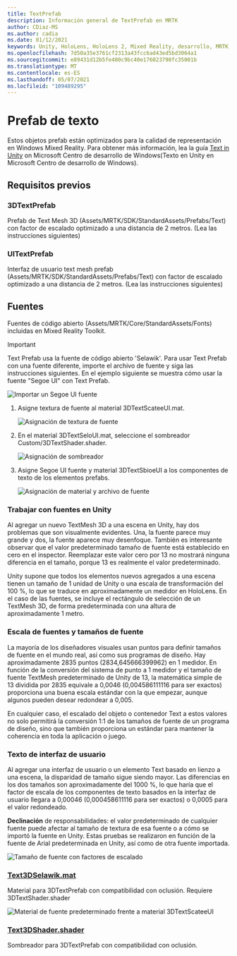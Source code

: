 ```yaml
---
title: TextPrefab
description: Información general de TextPrefab en MRTK
author: CDiaz-MS
ms.author: cadia
ms.date: 01/12/2021
keywords: Unity, HoloLens, HoloLens 2, Mixed Reality, desarrollo, MRTK, TMP,
ms.openlocfilehash: 7d50a35e3761cf2313a43fcc6ad43ed5bd3064a1
ms.sourcegitcommit: e89431d12b5fe480c9bc40e176023798fc35001b
ms.translationtype: MT
ms.contentlocale: es-ES
ms.lasthandoff: 05/07/2021
ms.locfileid: "109489295"
---
```

# <a name="text-prefab"></a>Prefab de texto

Estos objetos prefab están optimizados para la calidad de representación en Windows Mixed Reality. Para obtener más información, lea la guía [Text in Unity](/windows/mixed-reality/text-in-unity) on Microsoft Centro de desarrollo de Windows(Texto en Unity en Microsoft Centro de desarrollo de Windows).

## <a name="prefabs"></a>Requisitos previos

### <a name="3dtextprefab"></a>3DTextPrefab

Prefab de Text Mesh 3D (Assets/MRTK/SDK/StandardAssets/Prefabs/Text) con factor de escalado optimizado a una distancia de 2 metros. (Lea las instrucciones siguientes)

### <a name="uitextprefab"></a>UITextPrefab

Interfaz de usuario text mesh prefab (Assets/MRTK/SDK/StandardAssets/Prefabs/Text) con factor de escalado optimizado a una distancia de 2 metros. (Lea las instrucciones siguientes)

## <a name="fonts"></a>Fuentes

Fuentes de código abierto (Assets/MRTK/Core/StandardAssets/Fonts) incluidas en Mixed Reality Toolkit.

> [!IMPORTANT]
> Text Prefab usa la fuente de código abierto 'Selawik'. Para usar Text Prefab con una fuente diferente, importe el archivo de fuente y siga las instrucciones siguientes. En el ejemplo siguiente se muestra cómo usar la fuente "Segoe UI" con Text Prefab.

![Importar un Segoe UI fuente](../images/text-prefab/TextPrefabInstructions01.png)

1. Asigne textura de fuente al material 3DTextScateeUI.mat.

    ![Asignación de textura de fuente](../images/text-prefab/TextPrefabInstructions02.png)

1. En el material 3DTextSeloUI.mat, seleccione el sombreador Custom/3DTextShader.shader.

    ![Asignación de sombreador](../images/text-prefab/TextPrefabInstructions03.png)

1. Asigne Segoe UI fuente y material 3DTextSbioeUI a los componentes de texto de los elementos prefabs.

    ![Asignación de material y archivo de fuente](../images/text-prefab/TextPrefabInstructions04.png)

### <a name="working-with-fonts-in-unity"></a>Trabajar con fuentes en Unity

Al agregar un nuevo TextMesh 3D a una escena en Unity, hay dos problemas que son visualmente evidentes. Una, la fuente parece muy grande y dos, la fuente aparece muy desenfoque. También es interesante observar que el valor predeterminado tamaño de fuente está establecido en cero en el inspector. Reemplazar este valor cero por 13 no mostrará ninguna diferencia en el tamaño, porque 13 es realmente el valor predeterminado.

Unity supone que todos los elementos nuevos agregados a una escena tienen un tamaño de 1 unidad de Unity o una escala de transformación del 100 %, lo que se traduce en aproximadamente un medidor en HoloLens. En el caso de las fuentes, se incluye el rectángulo de selección de un TextMesh 3D, de forma predeterminada con una altura de aproximadamente 1 metro.

### <a name="font-scale-and-font-sizes"></a>Escala de fuentes y tamaños de fuente

La mayoría de los diseñadores visuales usan puntos para definir tamaños de fuente en el mundo real, así como sus programas de diseño. Hay aproximadamente 2835 puntos (2834,645666399962) en 1 medidor. En función de la conversión del sistema de punto a 1 medidor y el tamaño de fuente TextMesh predeterminado de Unity de 13, la matemática simple de 13 dividida por 2835 equivale a 0,0046 (0,004586111116 para ser exactos) proporciona una buena escala estándar con la que empezar, aunque algunos pueden desear redondear a 0,005.

En cualquier caso, el escalado del objeto o contenedor Text a estos valores no solo permitirá la conversión 1:1 de los tamaños de fuente de un programa de diseño, sino que también proporciona un estándar para mantener la coherencia en toda la aplicación o juego.

### <a name="ui-text"></a>Texto de interfaz de usuario

Al agregar una interfaz de usuario o un elemento Text basado en lienzo a una escena, la disparidad de tamaño sigue siendo mayor. Las diferencias en los dos tamaños son aproximadamente del 1000 %, lo que haría que el factor de escala de los componentes de texto basados en la interfaz de usuario llegara a 0,00046 (0,000458611116 para ser exactos) o 0,0005 para el valor redondeado.

**Declinación** de responsabilidades: el valor predeterminado de cualquier fuente puede afectar al tamaño de textura de esa fuente o a cómo se importó la fuente en Unity. Estas pruebas se realizaron en función de la fuente de Arial predeterminada en Unity, así como de otra fuente importada.

![Tamaño de fuente con factores de escalado](../images/text-prefab/TextPrefabInstructions07.png)

### <a name="text3dselawikmat"></a>[Text3DSelawik.mat](https://github.com/microsoft/MixedRealityToolkit-Unity/blob/main/Assets/MRTK/StandardAssets/Materials/)

Material para 3DTextPrefab con compatibilidad con oclusión. Requiere 3DTextShader.shader

![Material de fuente predeterminado frente a material 3DTextScateeUI](../images/text-prefab/TextPrefabInstructions06.png)

### <a name="text3dshadershader"></a>[Text3DShader.shader](https://github.com/microsoft/MixedRealityToolkit-Unity/tree/main/Assets/MRTK/StandardAssets/Shaders)

Sombreador para 3DTextPrefab con compatibilidad con oclusión.